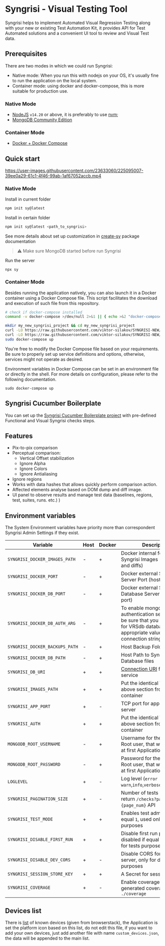 # Syngrisi - Visual Testing Tool

Syngrisi helps to implement Automated Visual Regression Testing along with your new or existing Test Automation Kit, it
provides API for Test Automated solutions and a convenient UI tool to review and Visual Test data.

## Prerequisites

There are two modes in which we could run Syngrisi:

- Native mode: When you run this with nodejs on your OS, it's usually fine to run the application on the local system.
- Container mode: using docker and docker-compose, this is more suitable for production use.

### Native Mode

* [NodeJS](https://nodejs.org/en/download/) `v14.20` or above, it is preferably to
  use [nvm](https://github.com/nvm-sh/nvm);
* [MongoDB Community Edition](https://docs.mongodb.com/manual/administration/install-community/)

### Container Mode

* [Docker + Docker Compose](https://docs.docker.com/engine/install/)

## Quick start

https://user-images.githubusercontent.com/23633060/225095007-39ee0a29-61c1-4f46-99ab-1af67052accb.mp4

### Native Mode

Install in current folder

```bash
npm init sy@latest
```

Install in certain folder

```bash
npm init sy@latest <path_to_syngrisi>
```

See more details about set up customization in [create-sy](../create-sy) package documentation

> ⚠️ Make sure MongoDB started before run Syngrisi

Run the server

```shell script
npx sy
```

### Container Mode

Besides running the application natively, you can also launch it in a Docker container using a Docker Compose file. This
script facilitates the download and execution of such file from this repository.

```bash
# check if docker-compose installed
command -v docker-compose >/dev/null 2>&1 || { echo >&2 "docker-compose is required, please install and run it again"; exit 1; }

mkdir my_new_syngrisi_project && cd my_new_syngrisi_project
curl -LO https://raw.githubusercontent.com/viktor-silakov/SYNGRISI-NEW/main/packages/syngrisi/syngrisi-app.dockerfile
curl -LO https://raw.githubusercontent.com/viktor-silakov/SYNGRISI-NEW/main/packages/syngrisi/docker-compose.yml
sudo docker-compose up
```

You're free to modify the Docker Compose file based on your requirements. Be sure to properly set up service definitions
and options, otherwise, services might not operate as desired.

Environment variables in Docker Compose can be set in an environment file or directly in the shell. For more details on
configuration, please refer to the following documentation.

```shell script
sudo docker-compose up
```

## Syngrisi Cucumber Boilerplate

You can set up
the [Syngrisi Cucumber Boilerplate project](https://github.com/viktor-silakov/syngrisi-cucumber-boilerplate) with
pre-defined Functional and Visual Syngrisi checks steps.

## Features

* Pix-to-pix comparison
* Perceptual comparison:
    * Vertical Offset stabilization
    * Ignore Alpha
    * Ignore Colors
    * Ignore Antialiasing
* Ignore regions
* Works with data hashes that allows quickly perform comparison action.
* Affected elements analyse based on DOM dump and diff image.
* UI panel to observe results and manage test data (baselines, regions, test, suites, runs. etc.) )

## Environment variables

The System Environment variables have priority more than correspondent Syngrisi Admin Settings if they exist.

| Variable                       | Host | Docker | Description                                                                                                                                                | Default Value                         |
|--------------------------------|------|--------|------------------------------------------------------------------------------------------------------------------------------------------------------------|---------------------------------------|
| `SYNGRISI_DOCKER_IMAGES_PATH`  | -    | +      | Docker internal folder for Syngrisi Images (screenshots and diffs)                                                                                         | `./baselines`                         |
| `SYNGRISI_DOCKER_PORT`         | -    | +      | Docker external Syngrisi App Server Port (host port)                                                                                                       | `5000`                                |
| `SYNGRISI_DOCKER_DB_PORT`      | -    | +      | Docker external Syngrisi Database Server Port (host port)                                                                                                  | `27017`                               |
| `SYNGRISI_DOCKER_DB_AUTH_ARG`  | -    | +      | To enable mongo database authentication set it to `--auth` be sure that you create user for VRSdb database and add appropriate values to connection string | `--noauth`                            |
| `SYNGRISI_DOCKER_BACKUPS_PATH` | -    | +      | Host Backup Folder path                                                                                                                                    | ./backups/                            |
| `SYNGRISI_DOCKER_DB_PATH`      | -    | +      | Host Path to Syngrisi Database files                                                                                                                       | `./data/db_data`                      |
| `SYNGRISI_DB_URI`              | +    | +      | [Connection URI](https://www.mongodb.com/docs/manual/reference/connection-string/) for Mongo DB service                                                    | ```mongodb://localhost:27017/VRSdb``` |
| `SYNGRISI_IMAGES_PATH`         | +    | +      | Put the identical Variable from above section from host to container                                                                                       | `./baselines/`                        |
| `SYNGRISI_APP_PORT`            | +    | -      | TCP port for application server                                                                                                                            | `3000`                                |
| `SYNGRISI_AUTH`                | +    | +      | Put the identical Variable from above section from host to container                                                                                       | `1`                                   |
| `MONGODB_ROOT_USERNAME`        | -    | +      | Username for the Database Root user, that will be created at first Applications start                                                                      | -                                     |
| `MONGODB_ROOT_PASSWORD`        | -    | +      | Password for the Database Root user, that will be created at first Applications start                                                                      | -                                     |
| `LOGLEVEL`                     | +    | -      | Log level (`error` `warn`,`info`,`verbose`,`debug`,`silly`)                                                                                                | `debug`                               |
| `SYNGRISI_PAGINATION_SIZE`     | +    | -      | Number of tests items on that return `/checks?page={page_num}` API                                                                                         | `50`                                  |
| `SYNGRISI_TEST_MODE`           | +    | +      | Enables test admin user if equal `1`, used only for tests purposes                                                                                         | `0`                                   |
| `SYNGRISI_DISABLE_FIRST_RUN`   | +    | +      | Disable first run procedure, disabled if equal `1`, used only for tests purposes                                                                           | `0`                                   |
| `SYNGRISI_DISABLE_DEV_CORS`    | +    | -      | Disable CORS for vite dev server, only for dev and test purposes                                                                                           | `-`                                   |
| `SYNGRISI_SESSION_STORE_KEY`   | +    | +      | A Secret for session storage                                                                                                                               | random generated                      |
| `SYNGRISI_COVERAGE`            | +    | -      | Enable coverage, if `true` generated coverage data to `./coverage`                                                                                           | -                                     |

## Devices list

There is [list](./static/data/custom_devices.json) of known devices (given from browserstack), the Application is set
the platform
icon based on this list, do not edit this file, if you want to add your own devices, just add another file with
name `custom_devices.json`, the data will be appended to the main list.
